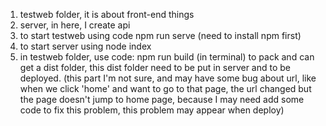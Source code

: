 1. testweb folder, it is about front-end things
2. server, in here, I create api
3. to start testweb  using code npm run serve (need to install npm first)
4. to start server using node index
5. in testweb folder, use code: npm run build (in terminal)
to pack and can get a dist folder, this dist folder need to be put in server and to be deployed.
(this part I'm not sure, and may have some bug about url, like when we click 'home' and want to go to that page, the url changed but the page doesn't jump to home page, because I may need add some code to fix this problem, this problem may appear when deploy)